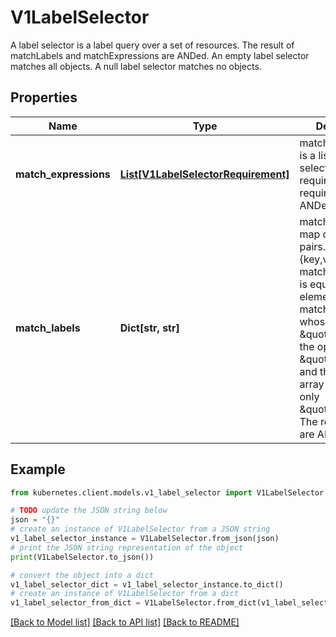 # V1LabelSelector

A label selector is a label query over a set of resources. The result of matchLabels and matchExpressions are ANDed. An empty label selector matches all objects. A null label selector matches no objects.

## Properties

Name | Type | Description | Notes
------------ | ------------- | ------------- | -------------
**match_expressions** | [**List[V1LabelSelectorRequirement]**](V1LabelSelectorRequirement.md) | matchExpressions is a list of label selector requirements. The requirements are ANDed. | [optional] 
**match_labels** | **Dict[str, str]** | matchLabels is a map of {key,value} pairs. A single {key,value} in the matchLabels map is equivalent to an element of matchExpressions, whose key field is \&quot;key\&quot;, the operator is \&quot;In\&quot;, and the values array contains only \&quot;value\&quot;. The requirements are ANDed. | [optional] 

## Example

```python
from kubernetes.client.models.v1_label_selector import V1LabelSelector

# TODO update the JSON string below
json = "{}"
# create an instance of V1LabelSelector from a JSON string
v1_label_selector_instance = V1LabelSelector.from_json(json)
# print the JSON string representation of the object
print(V1LabelSelector.to_json())

# convert the object into a dict
v1_label_selector_dict = v1_label_selector_instance.to_dict()
# create an instance of V1LabelSelector from a dict
v1_label_selector_from_dict = V1LabelSelector.from_dict(v1_label_selector_dict)
```
[[Back to Model list]](../README.md#documentation-for-models) [[Back to API list]](../README.md#documentation-for-api-endpoints) [[Back to README]](../README.md)


